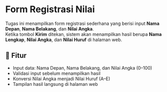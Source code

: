 # Form Registrasi Nilai

Tugas ini menampilkan form registrasi sederhana yang berisi input **Nama Depan**, **Nama Belakang**, dan **Nilai Angka**.  
Ketika tombol **Kirim** ditekan, sistem akan menampilkan hasil berupa **Nama Lengkap**, **Nilai Angka**, dan **Nilai Huruf** di halaman web.

## 🔧 Fitur
- Input data: Nama Depan, Nama Belakang, dan Nilai Angka (0–100)
- Validasi input sebelum menampilkan hasil
- Konversi Nilai Angka menjadi Nilai Huruf (A–E)
- Tampilan hasil langsung di halaman web

